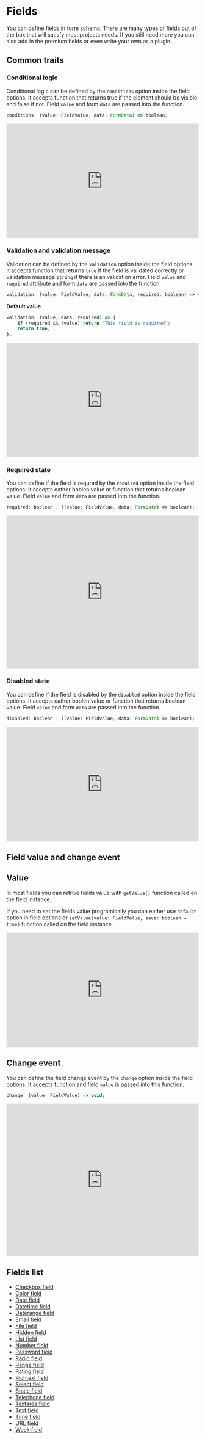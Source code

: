 # Fields

You can define fields in form schema. There are many types of fields out of the box that will satisfy most projects needs. If you still need more you can also add in the premium fields or even write your own as a plugin.

## Common traits

### Conditional logic

Conditional logic can be defined by the `conditions` option inside the field options. It accepts function that returns true if the element should be visible and false if not. Field `value` and form `data` are passed into the function.

```js
conditions: (value: FieldValue, data: FormData) => boolean;
```

<iframe height="300" style="width: 100%;" scrolling="no" title="forms.js - conditional logic" src="https://codepen.io/trilmatic/embed/WNPWOmO?default-tab=js%2Cresult" frameborder="no" loading="lazy" allowtransparency="true" allowfullscreen="true">
  See the Pen <a href="https://codepen.io/trilmatic/pen/WNPWOmO">
  forms.js - conditional logic</a> by Trilmatic (<a href="https://codepen.io/trilmatic">@trilmatic</a>)
  on <a href="https://codepen.io">CodePen</a>.
</iframe>

### Validation and validation message

Validation can be defined by the `validation` option inside the field options. It accepts function that returns `true` if the field is validated correctly or validation message `string` if there is an validation error. Field `value` and `required` attribute and form `data` are passed into the function.

```js
validation: (value: FieldValue, data: FormData, required: boolean) => true | string;
```

**Default value**

```js
validation: (value, data, required) => {
    if (required && !value) return 'This field is required';
    return true;
},
```

<iframe height="300" style="width: 100%;" scrolling="no" title="forms.js - validation" src="https://codepen.io/trilmatic/embed/MWLRodV?default-tab=js%2Cresult" frameborder="no" loading="lazy" allowtransparency="true" allowfullscreen="true">
  See the Pen <a href="https://codepen.io/trilmatic/pen/MWLRodV">
  forms.js - validation</a> by Trilmatic (<a href="https://codepen.io/trilmatic">@trilmatic</a>)
  on <a href="https://codepen.io">CodePen</a>.
</iframe>

### Required state

You can define if the field is requred by the `required` option inside the field options. It accepts eather boolen value or function that returns boolean value. Field `value` and form `data` are passed into the function.

```js
required: boolean | ((value: FieldValue, data: FormData) => boolean);
```

<iframe height="400" style="width: 100%;" scrolling="no" title="forms.js - form submit example" src="https://codepen.io/trilmatic/embed/bGzJgjB?default-tab=js%2Cresult" frameborder="no" loading="lazy" allowtransparency="true" allowfullscreen="true">
  See the Pen <a href="https://codepen.io/trilmatic/pen/bGzJgjB">
  forms.js - form submit example</a> by Trilmatic (<a href="https://codepen.io/trilmatic">@trilmatic</a>)
  on <a href="https://codepen.io">CodePen</a>.
</iframe>

### Disabled state

You can define if the field is disabled by the `disabled` option inside the field options. It accepts eather boolen value or function that returns boolean value. Field `value` and form `data` are passed into the function.

```js
disabled: boolean | ((value: FieldValue, data: FormData) => boolean);
```

<iframe height="300" style="width: 100%;" scrolling="no" title="forms.js - disabled state" src="https://codepen.io/trilmatic/embed/LYqvjYw?default-tab=js%2Cresult" frameborder="no" loading="lazy" allowtransparency="true" allowfullscreen="true">
  See the Pen <a href="https://codepen.io/trilmatic/pen/LYqvjYw">
  forms.js - disabled state</a> by Trilmatic (<a href="https://codepen.io/trilmatic">@trilmatic</a>)
  on <a href="https://codepen.io">CodePen</a>.
</iframe>

## Field value and change event

## Value

In most fields you can retrive fields value with `getValue()` function called on the field instance.

If you need to set the fields value programically you can eather use `default` option in field options or `setValue(value: FieldValue, save: boolean = true)` function called on the field instance.

<iframe height="300" style="width: 100%;" scrolling="no" title="forms.js - default value" src="https://codepen.io/trilmatic/embed/VwgNzvL?default-tab=js%2Cresult" frameborder="no" loading="lazy" allowtransparency="true" allowfullscreen="true">
  See the Pen <a href="https://codepen.io/trilmatic/pen/VwgNzvL">
  forms.js - default value</a> by Trilmatic (<a href="https://codepen.io/trilmatic">@trilmatic</a>)
  on <a href="https://codepen.io">CodePen</a>.
</iframe>

## Change event

You can define the field change event by the `change` option inside the field options. It accepts function and field `value` is passed into this function.

```js
change: (value: FieldValue) => void;
```

<iframe height="400" style="width: 100%;" scrolling="no" title="forms.js - change event" src="https://codepen.io/trilmatic/embed/JjxVyYQ?default-tab=js%2Cresult" frameborder="no" loading="lazy" allowtransparency="true" allowfullscreen="true">
  See the Pen <a href="https://codepen.io/trilmatic/pen/JjxVyYQ">
  forms.js - change event</a> by Trilmatic (<a href="https://codepen.io/trilmatic">@trilmatic</a>)
  on <a href="https://codepen.io">CodePen</a>.
</iframe>

## Fields list

- <a class="link" href="https://formsjs.io/documentation/v1/checkbox-field">Checkbox field</a>
- <a class="link" href="https://formsjs.io/documentation/v1/color-field">Color field</a>
- <a class="link" href="https://formsjs.io/documentation/v1/date-field">Date field</a>
- <a class="link" href="https://formsjs.io/documentation/v1/datetime-field">Datetime field</a>
- <a class="link" href="https://formsjs.io/documentation/v1/daterange-field">Daterange field</a>
- <a class="link" href="https://formsjs.io/documentation/v1/email-field">Email field</a>
- <a class="link" href="https://formsjs.io/documentation/v1/file-field">File field</a>
- <a class="link" href="https://formsjs.io/documentation/v1/hidden-field">Hidden field</a>
- <a class="link" href="https://formsjs.io/documentation/v1/list-field">List field</a>
- <a class="link" href="https://formsjs.io/documentation/v1/number-field">Number field</a>
- <a class="link" href="https://formsjs.io/documentation/v1/pasword-field">Password field</a>
- <a class="link" href="https://formsjs.io/documentation/v1/radio-field">Radio field</a>
- <a class="link" href="https://formsjs.io/documentation/v1/range-field">Range field</a>
- <a class="link" href="https://formsjs.io/documentation/v1/rating-field">Rating field</a>
- <a class="link" href="https://formsjs.io/documentation/v1/richtext-field">Richtext field</a>
- <a class="link" href="https://formsjs.io/documentation/v1/select-field">Select field</a>
- <a class="link" href="https://formsjs.io/documentation/v1/static-field">Static field</a>
- <a class="link" href="https://formsjs.io/documentation/v1/tel-field">Telephone field</a>
- <a class="link" href="https://formsjs.io/documentation/v1/textarea-field">Textarea field</a>
- <a class="link" href="https://formsjs.io/documentation/v1/text-field">Text field</a>
- <a class="link" href="https://formsjs.io/documentation/v1/time-field">Time field</a>
- <a class="link" href="https://formsjs.io/documentation/v1/url-field">URL field</a>
- <a class="link" href="https://formsjs.io/documentation/v1/week-field">Week field</a>